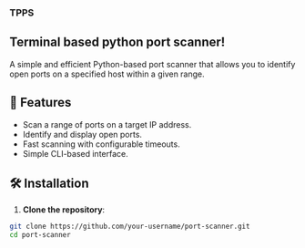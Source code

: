### TPPS

## Terminal based python port scanner!

A simple and efficient Python-based port scanner that allows you to identify open ports on a specified host within a given range.

## 🚀 Features
- Scan a range of ports on a target IP address.
- Identify and display open ports.
- Fast scanning with configurable timeouts.
- Simple CLI-based interface.

## 🛠️ Installation

1. **Clone the repository**:

```bash
git clone https://github.com/your-username/port-scanner.git
cd port-scanner
